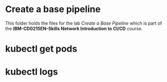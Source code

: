 # Create a base pipeline

This folder holds the files for the lab _Create a Base Pipeline_ which is part of the **IBM-CD0215EN-Skills Network Introduction to CI/CD** course.
# kubectl get pods
# kubectl logs <podname>
